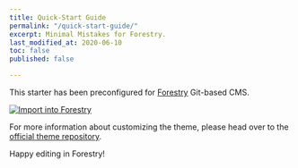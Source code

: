 ```yaml
---
title: Quick-Start Guide
permalink: "/quick-start-guide/"
excerpt: Minimal Mistakes for Forestry.
last_modified_at: 2020-06-10
toc: false
published: false

---
```

This starter has been preconfigured for [Forestry](https://forestry.io) Git-based CMS.

[![Import into Forestry](https://assets.forestry.io/import-to-forestryK.svg)](https://app.forestry.io/quick-start?repo=dirtyf/jekyll-minimal-mistakes-forestry&engine=jekyll)

For more information about customizing the theme, please head over to the [official theme repository](https://github.com/mmistakes/minimal-mistakes).

Happy editing in Forestry!